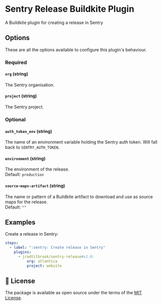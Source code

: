 # Sentry Release Buildkite Plugin

A Buildkite plugin for creating a release in Sentry

## Options

These are all the options available to configure this plugin's behaviour.

### Required

#### `org` (string)

The Sentry organisation.

#### `project` (string)

The Sentry project.

### Optional

#### `auth_token_env` (string)

The name of an environment variable holding the Sentry auth token. Will fall back to `SENTRY_AUTH_TOKEN`.

#### `environment` (string)

The environment of the release.  
Default: `production`

#### `source-maps-artifact` (string)

The name or pattern of a Buildkite artifact to download and use as source maps for the release.  
Default: `""`

## Examples

Create a release in Sentry:

```yaml
steps:
  - label: ":sentry: Create release in Sentry"
    plugins:
      - jradtilbrook/sentry-release#v1.0:
          org: atlantica
          project: website
```

## 📜 License

The package is available as open source under the terms of the [MIT License](https://opensource.org/licenses/MIT).
